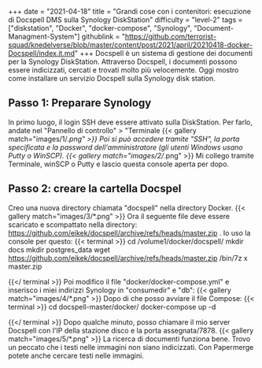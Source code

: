 +++
date = "2021-04-18"
title = "Grandi cose con i contenitori: esecuzione di Docspell DMS sulla Synology DiskStation"
difficulty = "level-2"
tags = ["diskstation", "Docker", "docker-compose", "Synology", "Document-Managment-System"]
githublink = "https://github.com/terrorist-squad/knedelverse/blob/master/content/post/2021/april/20210418-docker-Docspell/index.it.md"
+++
Docspell è un sistema di gestione dei documenti per la Synology DiskStation. Attraverso Docspell, i documenti possono essere indicizzati, cercati e trovati molto più velocemente. Oggi mostro come installare un servizio Docspell sulla Synology disk station.
## Passo 1: Preparare Synology
In primo luogo, il login SSH deve essere attivato sulla DiskStation. Per farlo, andate nel "Pannello di controllo" > "Terminale
{{< gallery match="images/1/*.png" >}}
Poi si può accedere tramite "SSH", la porta specificata e la password dell'amministratore (gli utenti Windows usano Putty o WinSCP).
{{< gallery match="images/2/*.png" >}}
Mi collego tramite Terminale, winSCP o Putty e lascio questa console aperta per dopo.
## Passo 2: creare la cartella Docspel
Creo una nuova directory chiamata "docspell" nella directory Docker.
{{< gallery match="images/3/*.png" >}}
Ora il seguente file deve essere scaricato e scompattato nella directory: https://github.com/eikek/docspell/archive/refs/heads/master.zip . Io uso la console per questo:
{{< terminal >}}
cd /volume1/docker/docspell/
mkdir docs
mkdir postgres_data
wget https://github.com/eikek/docspell/archive/refs/heads/master.zip 
/bin/7z x master.zip

{{</ terminal >}}
Poi modifico il file "docker/docker-compose.yml" e inserisco i miei indirizzi Synology in "consumedir" e "db":
{{< gallery match="images/4/*.png" >}}
Dopo di che posso avviare il file Compose:
{{< terminal >}}
cd docspell-master/docker/
docker-compose up -d

{{</ terminal >}}
Dopo qualche minuto, posso chiamare il mio server Docspell con l'IP della stazione disco e la porta assegnata/7878.
{{< gallery match="images/5/*.png" >}}
La ricerca di documenti funziona bene. Trovo un peccato che i testi nelle immagini non siano indicizzati. Con Papermerge potete anche cercare testi nelle immagini.
